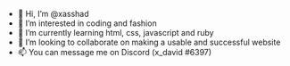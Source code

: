 - 👋 Hi, I’m @xasshad
- 👀 I’m interested in coding and fashion
- 🌱 I’m currently learning html, css, javascript and ruby
- 💞️ I’m looking to collaborate on making a usable and successful website
- 📫 You can message me on Discord (x_david #6397)

<!---
xasshad/xasshad is a ✨ special ✨ repository because its `README.md` (this file) appears on your GitHub profile.
You can click the Preview link to take a look at your changes.
--->
